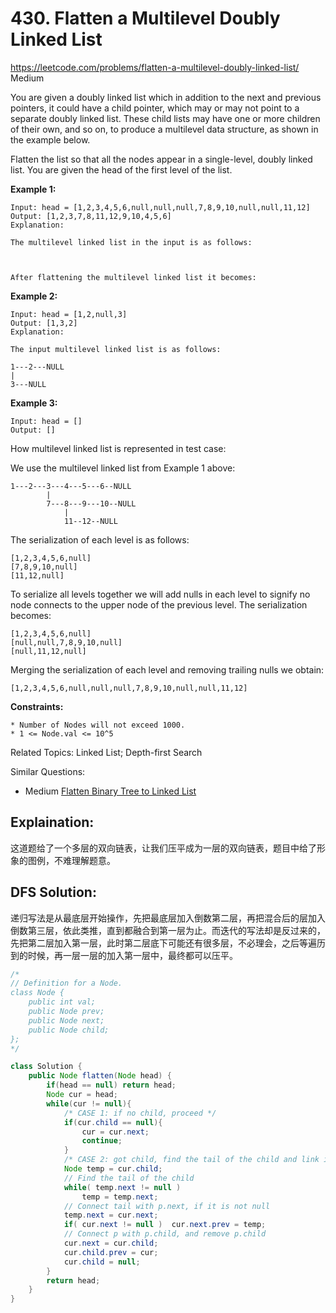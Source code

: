# 430. Flatten a Multilevel Doubly Linked List
<https://leetcode.com/problems/flatten-a-multilevel-doubly-linked-list/>
Medium

You are given a doubly linked list which in addition to the next and previous pointers, it could have a child pointer, which may or may not point to a separate doubly linked list. These child lists may have one or more children of their own, and so on, to produce a multilevel data structure, as shown in the example below.

Flatten the list so that all the nodes appear in a single-level, doubly linked list. You are given the head of the first level of the list.

**Example 1:**

    Input: head = [1,2,3,4,5,6,null,null,null,7,8,9,10,null,null,11,12]
    Output: [1,2,3,7,8,11,12,9,10,4,5,6]
    Explanation:

    The multilevel linked list in the input is as follows:



    After flattening the multilevel linked list it becomes:


**Example 2:**

    Input: head = [1,2,null,3]
    Output: [1,3,2]
    Explanation:

    The input multilevel linked list is as follows:

    1---2---NULL
    |
    3---NULL

**Example 3:**

    Input: head = []
    Output: []
 

How multilevel linked list is represented in test case:

We use the multilevel linked list from Example 1 above:

    1---2---3---4---5---6--NULL
            |
            7---8---9---10--NULL
                |
                11--12--NULL

The serialization of each level is as follows:

    [1,2,3,4,5,6,null]
    [7,8,9,10,null]
    [11,12,null]

To serialize all levels together we will add nulls in each level to signify no node connects to the upper node of the previous level. The serialization becomes:

    [1,2,3,4,5,6,null]
    [null,null,7,8,9,10,null]
    [null,11,12,null]

Merging the serialization of each level and removing trailing nulls we obtain:

    [1,2,3,4,5,6,null,null,null,7,8,9,10,null,null,11,12]
 

**Constraints:**

    * Number of Nodes will not exceed 1000.
    * 1 <= Node.val <= 10^5

Related Topics: Linked List; Depth-first Search

Similar Questions: 
* Medium [Flatten Binary Tree to Linked List](https://leetcode.com/problems/flatten-binary-tree-to-linked-list/)

## Explaination: 
这道题给了一个多层的双向链表，让我们压平成为一层的双向链表，题目中给了形象的图例，不难理解题意。

## DFS Solution: 
递归写法是从最底层开始操作，先把最底层加入倒数第二层，再把混合后的层加入倒数第三层，依此类推，直到都融合到第一层为止。而迭代的写法却是反过来的，先把第二层加入第一层，此时第二层底下可能还有很多层，不必理会，之后等遍历到的时候，再一层一层的加入第一层中，最终都可以压平。

```java
/*
// Definition for a Node.
class Node {
    public int val;
    public Node prev;
    public Node next;
    public Node child;
};
*/

class Solution {
    public Node flatten(Node head) {
        if(head == null) return head;
        Node cur = head;
        while(cur != null){
            /* CASE 1: if no child, proceed */
            if(cur.child == null){
                cur = cur.next;
                continue;
            }
            /* CASE 2: got child, find the tail of the child and link it to p.next */
            Node temp = cur.child;
            // Find the tail of the child
            while( temp.next != null ) 
                temp = temp.next;
            // Connect tail with p.next, if it is not null
            temp.next = cur.next;  
            if( cur.next != null )  cur.next.prev = temp;
            // Connect p with p.child, and remove p.child
            cur.next = cur.child; 
            cur.child.prev = cur;
            cur.child = null;
        }
        return head;
    }
}
```